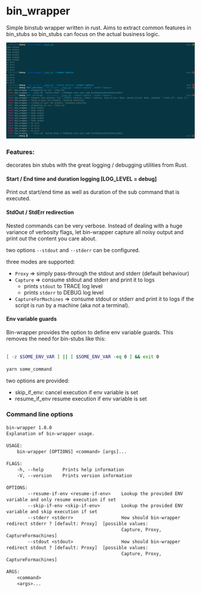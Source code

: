# bin_wrapper

Simple binstub wrapper written in rust.
Aims to extract common features in bin_stubs so bin_stubs can focus on the actual business logic.

![image](https://github.com/alexanderjeurissen/bin-wrapper/blob/main/public/output_redirection.png)

### Features:

decorates bin stubs with the great logging / debugging utilities from Rust.

#### Start / End time and duration logging [LOG_LEVEL = debug]
Print out start/end time as well as duration of the sub command that is executed.

#### StdOut / StdErr redirection

Nested commands can be very verbose. Instead of dealing with a huge variance of verbosity flags, let bin-wrapper capture all noisy output and print out the content you care about.

two options `--stdout` and `--stderr` can be configured.

three modes are supported:
- `Proxy` => simply pass-through the stdout and stderr (default behaviour)
- `Capture` => consume stdout and stderr and print it to logs
  - prints `stdout` to TRACE log level
  - prints `stderr` to DEBUG log level
- `CaptureForMachines` => consume stdout or stderr and print it to logs if the script is run by a machine (aka not a terminal).

#### Env variable guards

Bin-wrapper provides the option to define env variable guards.
This removes the need for bin-stubs like this:

```sh

[ -z $SOME_ENV_VAR ] || [ $SOME_ENV_VAR -eq 0 ] && exit 0

yarn some_command
```

two options are provided:

 - skip_if_env: cancel execution if env variable is set
 - resume_if_env resume execution if env variable is set


### Command line options

```
bin-wrapper 1.0.0
Explanation of bin-wrapper usage.

USAGE:
    bin-wrapper [OPTIONS] <command> [args]...

FLAGS:
    -h, --help       Prints help information
    -V, --version    Prints version information

OPTIONS:
        --resume-if-env <resume-if-env>    Lookup the provided ENV variable and only resume execution if set
        --skip-if-env <skip-if-env>        Lookup the provided ENV variable and skip execution if set
        --stderr <stderr>                  How should bin-wrapper redirect stderr ? [default: Proxy]  [possible values:
                                           Capture, Proxy, CaptureFormachines]
        --stdout <stdout>                  How should bin-wrapper redirect stdout ? [default: Proxy]  [possible values:
                                           Capture, Proxy, CaptureFormachines]

ARGS:
    <command>
    <args>...
```
